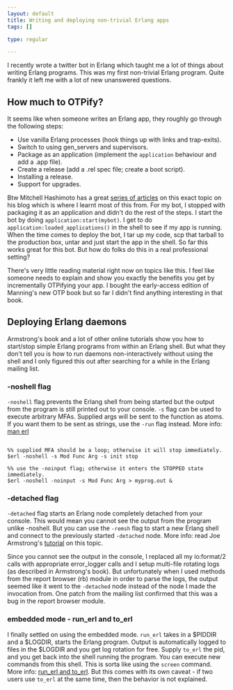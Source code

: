 ```yaml
--- 
layout: default
title: Writing and deploying non-trivial Erlang apps
tags: []

type: regular

---
```

I recently wrote a twitter bot in Erlang which taught me a lot of things about writing Erlang programs. This was my first non-trivial Erlang program. Quite frankly it left me with a lot of new unanswered questions. 

## How much to OTPify? ##

It seems like when someone writes an Erlang app, they roughly go through the following steps:

*  Use vanilla Erlang processes (hook things up with links and trap-exits).
*  Switch to using gen_servers and supervisors.
*  Package as an application (implement the `application` behaviour and add a .app file).
*  Create a release (add a .rel spec file; create a boot script).
*  Installing a release.
*  Support for upgrades.

Btw Mitchell Hashimoto has a great [series of articles](http://spawnlink.com/) on this exact topic on his blog which is where I learnt most of this from. For my bot, I stopped with packaging it as an application and didn't do the rest of the steps. I start the bot by doing `application:start(mybot)`. I get to do `application:loaded_applications()` in the shell to see if my app is running. When the time comes to deploy the bot, I tar up my code, scp that tarball to the production box, untar and just start the app in the shell. So far this works great for this bot. But how do folks do this in a real professional setting?

There's very little reading material right now on topics like this. I feel like someone needs to explain and show you exactly the benefits you get by incrementally OTPifying your app. I bought the early-access edition of Manning's new OTP book but so far I didn't find anything interesting in that book.

## Deploying Erlang daemons ##

Armstrong's book and a lot of other online tutorials show you how to start/stop simple Erlang programs from within an Erlang shell. But what they don't tell you is how to run daemons non-interactively without using the shell and I only figured this out after searching for a while in the Erlang mailing list. 

### -noshell flag ###

`-noshell` flag prevents the Erlang shell from being started but the output from the program is still printed out to your console. `-s` flag can be used to execute arbitrary MFAs. Supplied args will be sent to the function as atoms. If you want them to be sent as strings, use the `-run` flag instead. More info: [man erl](http://www.erlang.org/doc/man/erl.html)

<pre><code>
%% supplied MFA should be a loop; otherwise it will stop immediately.
$erl -noshell -s Mod Func Arg -s init stop

%% use the -noinput flag; otherwise it enters the STOPPED state immediately.
$erl -noshell -noinput -s Mod Func Arg > myprog.out &
</code></pre>

### -detached flag ###

`-detached` flag starts an Erlang node completely detached from your console. This would mean you cannot see the output from the program unlike -noshell. But you can use the `-remsh` flag to start a new Erlang shell and connect to the previously started `-detached` node. More info: read Joe Armstrong's [tutorial](http://www.sics.se/~joe/tutorials/web_server/web_server.html) on this topic.

Since you cannot see the output in the console, I replaced all my io:format/2 calls with appropriate error_logger calls and I setup multi-file rotating logs (as described in Armstrong's book). But unfortunately when I used methods from the report browser (rb) module in order to parse the logs, the output seemed like it went to the `-detached` node instead of the node I made the invocation from. One patch from the mailing list confirmed that this was a bug in the report browser module.

### embedded mode - run_erl and to_erl ###

I finally settled on using the embedded mode. `run_erl` takes in a $PIDDIR and a $LOGDIR, starts the Erlang program. Output is automatically logged to files in the $LOGDIR and you get log rotation for free. Supply `to_erl` the pid, and you get back into the shell running the program. You can execute new commands from this shell. This is sorta like using the `screen` command. More info: [run_erl and to_erl](http://www.erlang.org/doc/embedded/embedded_solaris.html#1.5.2). But this comes with its own caveat - if two users use `to_erl` at the same time, then the behavior is not explained.


